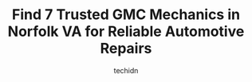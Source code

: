 ---
layout: ampstory
image: https://images.unsplash.com/photo-1548084564-80dcdf78c07d?ixlib=rb-4.0.3&ixid=MnwxMjA3fDB8MHxwaG90by1wYWdlfHx8fGVufDB8fHx8&auto=format&fit=crop&w=640&h=853&q=80
author: techidn
featured: false
description: For top-quality automotive repairs and maintenance, visit the 7 best GMC Mechanic in Norfolk VA, USA. Their reputation for excellence and their dedication to customer satisfaction make them 
title: Find 7 Trusted GMC Mechanics in Norfolk VA for Reliable Automotive Repairs
cover:
   title: Find 7 Trusted GMC Mechanics in Norfolk VA for Reliable Automotive Repairs
   subtitle: Rickpate
   background: https://images.unsplash.com/photo-1548084564-80dcdf78c07d?ixlib=rb-4.0.3&ixid=MnwxMjA3fDB8MHxwaG90by1wYWdlfHx8fGVufDB8fHx8&auto=format&fit=crop&w=640&h=853&q=80

pages: 
 - layout: thirds
   top: <h1>#1 Princess Anne Automotive Center</h1>
   bottom: "<p>I have been coming here for 3 years. Great work, reasonable prices, no complaints. But today I set up an 8-30 appt for oil change. At 9-15, I had to leave. They never got</p>"
   background: https://www.knot35.com/toplist/wp-content/uploads/2023/06/best-gmc-mechanic-1-in-norfolk-va-1685834104.jpeg
   backgroundblur: true
 - layout: thirds
   top: <h1>#2 Precise Auto Care</h1>
   bottom: "<p>2480 E Little Creek Rd, Norfolk, VA 23518, United States</p>"
   background: https://www.knot35.com/toplist/wp-content/uploads/2023/06/best-gmc-mechanic-2-in-norfolk-va-1685834104.jpeg
   cta:
      link: https://www.knot35.com/toplist/find-7-trusted-gmc-mechanics-in-norfolk-va-for-reliable-automotive-repairs/
      text: Find 7 Trusted GMC Mechanics in Norfolk VA for Reliable Automotive Repairs
 - layout: thirds
   top: <h1>#3 Midway Auto Repair</h1>
   bottom: "<p>220 E 25th St, Norfolk, VA 23504, United States</p>"
   background: https://www.knot35.com/toplist/wp-content/uploads/2023/06/best-gmc-mechanic-3-in-norfolk-va-1685834105.jpeg
   cta:
      link: https://www.knot35.com/toplist/find-7-trusted-gmc-mechanics-in-norfolk-va-for-reliable-automotive-repairs/
      text: Find 7 Trusted GMC Mechanics in Norfolk VA for Reliable Automotive Repairs
 - layout: thirds
   top: <h1>#4 Nice Guy Auto & Transmission</h1>
   bottom: "<p>892 E Little Creek Rd, Norfolk, VA 23518, United States</p>"
   background: https://images.unsplash.com/photo-1524169358666-79f22534bc6e?ixlib=rb-4.0.3&ixid=MnwxMjA3fDB8MHxwaG90by1wYWdlfHx8fGVufDB8fHx8&auto=format&fit=crop&w=640&h=853&q=80
   cta:
      link: https://www.knot35.com/toplist/find-7-trusted-gmc-mechanics-in-norfolk-va-for-reliable-automotive-repairs/
      text: Find 7 Trusted GMC Mechanics in Norfolk VA for Reliable Automotive Repairs
 - layout: thirds
   top: <h1>#5 University Car Care</h1>
   bottom: "<p>4900 Hampton Blvd, Norfolk, VA 23508, United States</p>"
   background: https://plus.unsplash.com/premium_photo-1664640458616-3c74f8cb4589?ixlib=rb-4.0.3&ixid=MnwxMjA3fDB8MHxwaG90by1wYWdlfHx8fGVufDB8fHx8&auto=format&fit=crop&w=640&h=853&q=80
   cta:
      link: https://www.knot35.com/toplist/find-7-trusted-gmc-mechanics-in-norfolk-va-for-reliable-automotive-repairs/
      text: Find 7 Trusted GMC Mechanics in Norfolk VA for Reliable Automotive Repairs
 - layout: thirds
   top: <h1>#6 Harveys Garage</h1>
   bottom: "<p>5334 E Virginia Beach Blvd, Norfolk, VA 23502, United States</p>"
   background: https://images.unsplash.com/photo-1462556791646-c201b8241a94?ixlib=rb-4.0.3&ixid=MnwxMjA3fDB8MHxwaG90by1wYWdlfHx8fGVufDB8fHx8&auto=format&fit=crop&w=640&h=853&q=80
   cta:
      link: https://www.knot35.com/toplist/find-7-trusted-gmc-mechanics-in-norfolk-va-for-reliable-automotive-repairs/
      text: Find 7 Trusted GMC Mechanics in Norfolk VA for Reliable Automotive Repairs
 - layout: thirds
   top: <h1>#7 Coastal Import Repair Ltd</h1>
   bottom: "<p>422 W 21st St, Norfolk, VA 23517, United States</p>"
   background: https://images.unsplash.com/photo-1567360425618-1594206637d2?ixlib=rb-4.0.3&ixid=MnwxMjA3fDB8MHxwaG90by1wYWdlfHx8fGVufDB8fHx8&auto=format&fit=crop&w=640&h=853&q=80
   cta:
      link: https://www.knot35.com/toplist/find-7-trusted-gmc-mechanics-in-norfolk-va-for-reliable-automotive-repairs/
      text: Find 7 Trusted GMC Mechanics in Norfolk VA for Reliable Automotive Repairs
 - layout: thirds
   middle: Continue reading...
   background: https://images.unsplash.com/photo-1574169208507-84376144848b?ixlib=rb-4.0.3&ixid=MnwxMjA3fDB8MHxwaG90by1wYWdlfHx8fGVufDB8fHx8&auto=format&fit=crop&w=640&h=853&q=80
   cta:
      link: https://www.knot35.com/toplist/find-7-trusted-gmc-mechanics-in-norfolk-va-for-reliable-automotive-repairs/
      text: Find 7 Trusted GMC Mechanics in Norfolk VA for Reliable Automotive Repairs
      
---